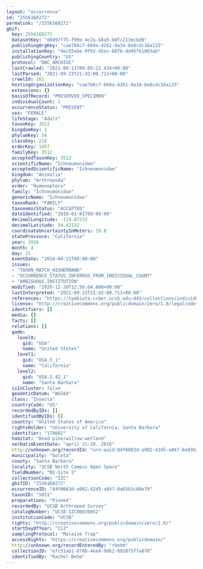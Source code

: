 ```yaml
---
layout: "occurrence"
id: "2556168272"
permalink: "/2556168272"
gbif:
  key: 2556168272
  datasetKey: "d6097f75-f99e-4c2a-b8a5-b0fc213ecbd0"
  publishingOrgKey: "cae7b6c7-669a-4261-9a34-6e8cdc16a125"
  installationKey: "4ec55ebe-9f92-45ec-b076-dd45f61003ab"
  publishingCountry: "US"
  protocol: "DWC_ARCHIVE"
  lastCrawled: "2021-09-11T09:05:22.434+00:00"
  lastParsed: "2021-09-23T21:42:00.711+00:00"
  crawlId: 161
  hostingOrganizationKey: "cae7b6c7-669a-4261-9a34-6e8cdc16a125"
  extensions: {}
  basisOfRecord: "PRESERVED_SPECIMEN"
  individualCount: 1
  occurrenceStatus: "PRESENT"
  sex: "FEMALE"
  lifeStage: "Adult"
  taxonKey: 3512
  kingdomKey: 1
  phylumKey: 54
  classKey: 216
  orderKey: 1457
  familyKey: 3512
  acceptedTaxonKey: 3512
  scientificName: "Ichneumonidae"
  acceptedScientificName: "Ichneumonidae"
  kingdom: "Animalia"
  phylum: "Arthropoda"
  order: "Hymenoptera"
  family: "Ichneumonidae"
  genericName: "Ichneumonidae"
  taxonRank: "FAMILY"
  taxonomicStatus: "ACCEPTED"
  dateIdentified: "2019-01-01T00:00:00"
  decimalLongitude: -119.87233
  decimalLatitude: 34.42132
  coordinateUncertaintyInMeters: 10.0
  stateProvince: "California"
  year: 2016
  month: 4
  day: 21
  eventDate: "2016-04-21T00:00:00"
  issues:
  - "TAXON_MATCH_HIGHERRANK"
  - "OCCURRENCE_STATUS_INFERRED_FROM_INDIVIDUAL_COUNT"
  - "AMBIGUOUS_INSTITUTION"
  modified: "2020-12-28T12:56:04.000+00:00"
  lastInterpreted: "2021-09-23T21:42:00.711+00:00"
  references: "https://symbiota.ccber.ucsb.edu:443/collections/individual/index.php?occid=179602"
  license: "http://creativecommons.org/publicdomain/zero/1.0/legalcode"
  identifiers: []
  media: []
  facts: []
  relations: []
  gadm:
    level0:
      gid: "USA"
      name: "United States"
    level1:
      gid: "USA.5_1"
      name: "California"
    level2:
      gid: "USA.5.42_1"
      name: "Santa Barbara"
  isInCluster: false
  geodeticDatum: "WGS84"
  class: "Insecta"
  countryCode: "US"
  recordedByIDs: []
  identifiedByIDs: []
  country: "United States of America"
  rightsHolder: "University of California, Santa Barbara"
  identifier: "179602"
  habitat: "Dead pine/willow-wetland"
  verbatimEventDate: "april 21-28, 2016"
  http://unknown.org/recordId: "urn:uuid:84f0083d-a902-42d5-a847-0a03b3c00e79"
  municipality: "Goleta"
  county: "Santa Barbara"
  locality: "UCSB North Campus Open Space"
  fieldNumber: "M2-Site 2"
  collectionCode: "IZC"
  gbifID: "2556168272"
  occurrenceID: "84f0083d-a902-42d5-a847-0a03b3c00e79"
  taxonID: "5031"
  preparations: "Pinned"
  recordedBy: "UCSB Arthropod Survey"
  catalogNumber: "UCSB-IZC00039852"
  institutionCode: "UCSB"
  rights: "http://creativecommons.org/publicdomain/zero/1.0/"
  startDayOfYear: "112"
  samplingProtocol: "Malaise Trap"
  accessRights: "https://creativecommons.org/publicdomain/"
  http://unknown.org/recordEnteredBy: "rbehm"
  collectionID: "e7c51ab1-870b-4ee8-9d62-092875ffa870"
  identifiedBy: "Rachel Behm"
---
```

